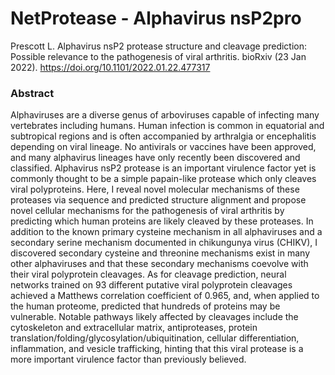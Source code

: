 # NetProtease - Alphavirus nsP2pro

Prescott L. Alphavirus nsP2 protease structure and cleavage prediction: Possible relevance to the pathogenesis of viral arthritis. bioRxiv (23 Jan 2022). https://doi.org/10.1101/2022.01.22.477317

### Abstract

Alphaviruses are a diverse genus of arboviruses capable of infecting many vertebrates including humans. Human infection is common in equatorial and subtropical regions and is often accompanied by arthralgia or encephalitis depending on viral lineage. No antivirals or vaccines have been approved, and many alphavirus lineages have only recently been discovered and classified. Alphavirus nsP2 protease is an important virulence factor yet is commonly thought to be a simple papain-like protease which only cleaves viral polyproteins. Here, I reveal novel molecular mechanisms of these proteases via sequence and predicted structure alignment and propose novel cellular mechanisms for the pathogenesis of viral arthritis by predicting which human proteins are likely cleaved by these proteases. In addition to the known primary cysteine mechanism in all alphaviruses and a secondary serine mechanism documented in chikungunya virus (CHIKV), I discovered secondary cysteine and threonine mechanisms exist in many other alphaviruses and that these secondary mechanisms coevolve with their viral polyprotein cleavages. As for cleavage prediction, neural networks trained on 93 different putative viral polyprotein cleavages achieved a Matthews correlation coefficient of 0.965, and, when applied to the human proteome, predicted that hundreds of proteins may be vulnerable. Notable pathways likely affected by cleavages include the cytoskeleton and extracellular matrix, antiproteases, protein translation/folding/glycosylation/ubiquitination, cellular differentiation, inflammation, and vesicle trafficking, hinting that this viral protease is a more important virulence factor than previously believed.
